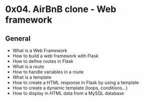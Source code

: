 # 0x04. AirBnB clone - Web framework

## General
  - What is a Web Framework
  - How to build a web framework with Flask
  - How to define routes in Flask
  - What is a route
  - How to handle variables in a route
  - What is a template
  - How to create a HTML response in Flask by using a template
  - How to create a dynamic template (loops, conditions…)
  - How to display in HTML data from a MySQL database

